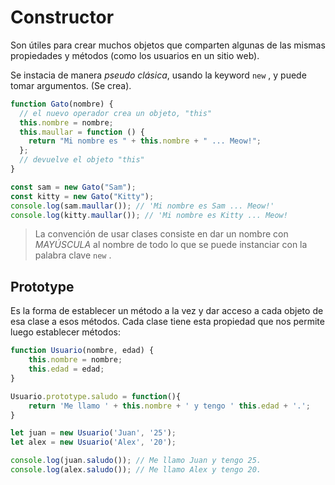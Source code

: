 # Constructor

Son útiles para crear muchos objetos que comparten algunas de las mismas propiedades y métodos (como los usuarios en un sitio web).

Se instacia de manera _pseudo clásica_, usando la keyword `new` , y puede tomar argumentos. (Se crea).

```js
function Gato(nombre) {
  // el nuevo operador crea un objeto, "this"
  this.nombre = nombre;
  this.maullar = function () {
    return "Mi nombre es " + this.nombre + " ... Meow!";
  };
  // devuelve el objeto "this"
}

const sam = new Gato("Sam");
const kitty = new Gato("Kitty");
console.log(sam.maullar()); // 'Mi nombre es Sam ... Meow!'
console.log(kitty.maullar()); // 'Mi nombre es Kitty ... Meow!
```

> La convención de usar clases consiste en dar un nombre con _MAYÚSCULA_ al nombre de todo lo que se puede instanciar con la palabra clave `new` .

## Prototype

Es la forma de establecer un método a la vez y dar acceso a cada objeto de esa clase a esos métodos.
Cada clase tiene esta propiedad que nos permite luego establecer métodos:

```js
function Usuario(nombre, edad) {
    this.nombre = nombre;
    this.edad = edad;
}

Usuario.prototype.saludo = function(){
    return 'Me llamo ' + this.nombre + ' y tengo ' this.edad + '.';
}

let juan = new Usuario('Juan', '25');
let alex = new Usuario('Alex', '20');

console.log(juan.saludo()); // Me llamo Juan y tengo 25.
console.log(alex.saludo()); // Me llamo Alex y tengo 20.
```
